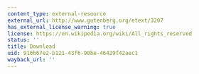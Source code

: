 ```yaml
---
content_type: external-resource
external_url: http://www.gutenberg.org/etext/3207
has_external_license_warning: true
license: https://en.wikipedia.org/wiki/All_rights_reserved
status: ''
title: Download
uid: 916b67e2-b121-43f6-90be-46429f42aec1
wayback_url: ''
---
```


